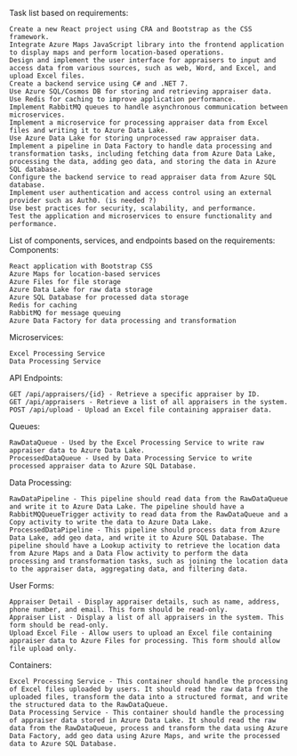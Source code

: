 Task list based on requirements:

 

    Create a new React project using CRA and Bootstrap as the CSS framework.
    Integrate Azure Maps JavaScript library into the frontend application to display maps and perform location-based operations.
    Design and implement the user interface for appraisers to input and access data from various sources, such as web, Word, and Excel, and upload Excel files.
    Create a backend service using C# and .NET 7.
    Use Azure SQL/Cosmos DB for storing and retrieving appraiser data.
    Use Redis for caching to improve application performance.
    Implement RabbitMQ queues to handle asynchronous communication between microservices.
    Implement a microservice for processing appraiser data from Excel files and writing it to Azure Data Lake.
    Use Azure Data Lake for storing unprocessed raw appraiser data.
    Implement a pipeline in Data Factory to handle data processing and transformation tasks, including fetching data from Azure Data Lake, processing the data, adding geo data, and storing the data in Azure SQL database.
    Configure the backend service to read appraiser data from Azure SQL database.
    Implement user authentication and access control using an external provider such as Auth0. (is needed ?)
    Use best practices for security, scalability, and performance.
    Test the application and microservices to ensure functionality and performance.

 
List of components, services, and endpoints based on the requirements:
Components:

    React application with Bootstrap CSS
    Azure Maps for location-based services
    Azure Files for file storage
    Azure Data Lake for raw data storage
    Azure SQL Database for processed data storage
    Redis for caching
    RabbitMQ for message queuing
    Azure Data Factory for data processing and transformation

Microservices:

    Excel Processing Service
    Data Processing Service

API Endpoints:

    GET /api/appraisers/{id} - Retrieve a specific appraiser by ID.
    GET /api/appraisers - Retrieve a list of all appraisers in the system.
    POST /api/upload - Upload an Excel file containing appraiser data.

Queues:

    RawDataQueue - Used by the Excel Processing Service to write raw appraiser data to Azure Data Lake.
    ProcessedDataQueue - Used by Data Processing Service to write processed appraiser data to Azure SQL Database.

Data Processing:

    RawDataPipeline - This pipeline should read data from the RawDataQueue and write it to Azure Data Lake. The pipeline should have a RabbitMQQueueTrigger activity to read data from the RawDataQueue and a Copy activity to write the data to Azure Data Lake.
    ProcessedDataPipeline - This pipeline should process data from Azure Data Lake, add geo data, and write it to Azure SQL Database. The pipeline should have a Lookup activity to retrieve the location data from Azure Maps and a Data Flow activity to perform the data processing and transformation tasks, such as joining the location data to the appraiser data, aggregating data, and filtering data.

User Forms:

    Appraiser Detail - Display appraiser details, such as name, address, phone number, and email. This form should be read-only.
    Appraiser List - Display a list of all appraisers in the system. This form should be read-only.
    Upload Excel File - Allow users to upload an Excel file containing appraiser data to Azure Files for processing. This form should allow file upload only.

Containers:

    Excel Processing Service - This container should handle the processing of Excel files uploaded by users. It should read the raw data from the uploaded files, transform the data into a structured format, and write the structured data to the RawDataQueue.
    Data Processing Service - This container should handle the processing of appraiser data stored in Azure Data Lake. It should read the raw data from the RawDataQueue, process and transform the data using Azure Data Factory, add geo data using Azure Maps, and write the processed data to Azure SQL Database.